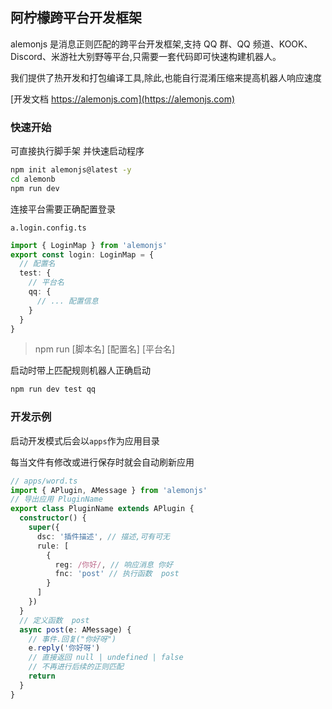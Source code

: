 ## 阿柠檬跨平台开发框架

alemonjs 是消息正则匹配的跨平台开发框架,支持 QQ 群、QQ 频道、KOOK、Discord、米游社大别野等平台,只需要一套代码即可快速构建机器人。

我们提供了热开发和打包编译工具,除此,也能自行混淆压缩来提高机器人响应速度

[开发文档 https://alemonjs.com](https://alemonjs.com)

### 快速开始

可直接执行脚手架 并快速启动程序

```sh
npm init alemonjs@latest -y
cd alemonb
npm run dev
```

连接平台需要正确配置登录

`a.login.config.ts`

```ts
import { LoginMap } from 'alemonjs'
export const login: LoginMap = {
  // 配置名
  test: {
    // 平台名
    qq: {
      // ... 配置信息
    }
  }
}
```

> npm run [脚本名] [配置名] [平台名]

启动时带上匹配规则机器人正确启动

```sh
npm run dev test qq
```

### 开发示例

启动开发模式后会以`apps`作为应用目录

每当文件有修改或进行保存时就会自动刷新应用

```ts
// apps/word.ts
import { APlugin, AMessage } from 'alemonjs'
// 导出应用 PluginName
export class PluginName extends APlugin {
  constructor() {
    super({
      dsc: '插件描述', // 描述,可有可无
      rule: [
        {
          reg: /你好/, // 响应消息 你好
          fnc: 'post' // 执行函数  post
        }
      ]
    })
  }
  // 定义函数  post
  async post(e: AMessage) {
    // 事件.回复("你好呀")
    e.reply('你好呀')
    // 直接返回 null | undefined | false
    // 不再进行后续的正则匹配
    return
  }
}
```
